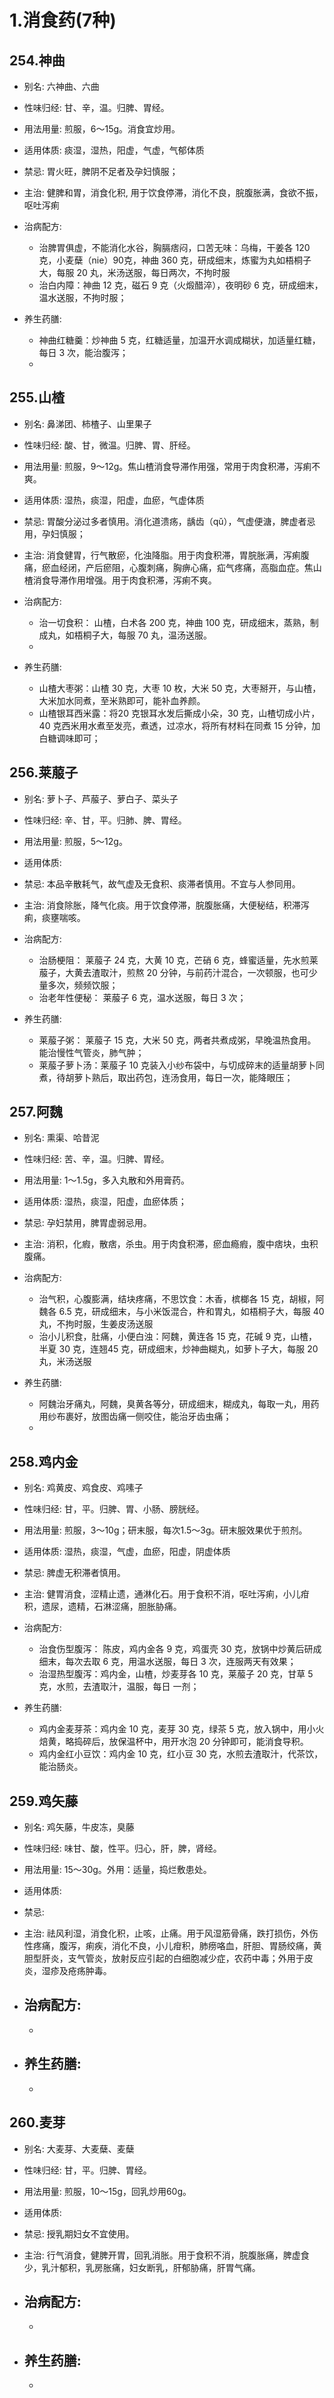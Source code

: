 
# 1.消食药(7种)


## 254.神曲

- 别名: 六神曲、六曲
- 性味归经: 甘、辛，温。归脾、胃经。
- 用法用量: 煎服，6～15g。消食宜炒用。
- 适用体质: 痰湿，湿热，阳虚，气虚，气郁体质
- 禁忌: 胃火旺，脾阴不足者及孕妇慎服；

- 主治: 健脾和胃，消食化积, 用于饮食停滞，消化不良，脘腹胀满，食欲不振，呕吐泻痢
- 治病配方: 
  - 治脾胃俱虚，不能消化水谷，胸膈痞闷，口苦无味：乌梅，干姜各 120 克，小麦蘖（nie）90克，神曲 360 克，研成细末，炼蜜为丸如梧桐子大，每服 20 丸，米汤送服，每日两次，不拘时服
  - 治白内障：神曲 12 克，磁石 9 克（火煅醋淬），夜明砂 6 克，研成细末，温水送服，不拘时服；
  
- 养生药膳: 
  - 神曲红糖羹：炒神曲 5 克，红糖适量，加温开水调成糊状，加适量红糖，每日 3 次，能治腹泻；
  - 

## 255.山楂

- 别名: 鼻涕团、柿楂子、山里果子
- 性味归经: 酸、甘，微温。归脾、胃、肝经。
- 用法用量: 煎服，9～12g。焦山楂消食导滞作用强，常用于肉食积滞，泻痢不爽。
- 适用体质: 湿热，痰湿，阳虚，血瘀，气虚体质
- 禁忌: 胃酸分泌过多者慎用。消化道溃疡，龋齿（qǔ），气虚便溏，脾虚者忌用，孕妇慎服；

- 主治: 消食健胃，行气散瘀，化浊降脂。用于肉食积滞，胃脘胀满，泻痢腹痛，瘀血经闭，产后瘀阻，心腹刺痛，胸痹心痛，疝气疼痛，高脂血症。焦山楂消食导滞作用增强。用于肉食积滞，泻痢不爽。
- 治病配方: 
  - 治一切食积： 山楂，白术各 200 克，神曲 100 克，研成细末，蒸熟，制成丸，如梧桐子大，每服 70 丸，温汤送服。
  - 
  
- 养生药膳: 
  - 山楂大枣粥：山楂 30 克，大枣 10 枚，大米 50 克，大枣掰开，与山楂，大米加水同煮，至米熟即可，能补血养颜。
  - 山楂银耳西米露：将20 克银耳水发后撕成小朵，30 克，山楂切成小片，40 克西米用水煮至发亮，煮透，过凉水，将所有材料在同煮 15 分钟，加白糖调味即可；


## 256.莱菔子

- 别名: 萝卜子、芦菔子、萝白子、菜头子
- 性味归经: 辛、甘，平。归肺、脾、胃经。
- 用法用量: 煎服，5～12g。
- 适用体质: 
- 禁忌: 本品辛散耗气，故气虚及无食积、痰滞者慎用。不宜与人参同用。

- 主治: 消食除胀，降气化痰。用于饮食停滞，脘腹胀痛，大便秘结，积滞泻痢，痰壅喘咳。
- 治病配方: 
  - 治肠梗阻： 莱菔子 24 克，大黄 10 克，芒硝 6 克，蜂蜜适量，先水煎莱菔子，大黄去渣取汁，煎熬 20 分钟，与前药汁混合，一次顿服，也可少量多次，频频饮服；
  - 治老年性便秘： 莱菔子 6 克，温水送服，每日 3 次；
  
- 养生药膳: 
  - 莱菔子粥： 莱菔子 15 克，大米 50 克，两者共煮成粥，早晚温热食用。能治慢性气管炎，肺气肿；
  - 莱菔子萝卜汤：莱菔子 10 克装入小纱布袋中，与切成碎末的适量胡萝卜同煮，待胡萝卜熟后，取出药包，连汤食用，每日一次，能降眼压；


## 257.阿魏

- 别名: 熏渠、哈昔泥
- 性味归经: 苦、辛，温。归脾、胃经。
- 用法用量: 1～1.5g，多入丸散和外用膏药。
- 适用体质: 湿热，痰湿，阳虚，血瘀体质；
- 禁忌: 孕妇禁用，脾胃虚弱忌用。

- 主治: 消积，化瘕，散痞，杀虫。用于肉食积滞，瘀血瘾瘕，腹中痞块，虫积腹痛。
- 治病配方: 
  - 治气积，心腹膨满，结块疼痛，不思饮食：木香，槟榔各 15 克，胡椒，阿魏各 6.5 克，研成细末，与小米饭混合，杵和胃丸，如梧桐子大，每服 40 丸，不拘时服，生姜皮汤送服
  - 治小儿积食，肚痛，小便白浊：阿魏，黄连各 15 克，花碱 9 克，山楂，半夏 30 克，连翘45 克，研成细末，炒神曲糊丸，如萝卜子大，每服 20丸，米汤送服
  
- 养生药膳: 
  - 阿魏治牙痛丸，阿魏，臭黄各等分，研成细末，糊成丸，每取一丸，用药用纱布裹好，放图齿痛一侧咬住，能治牙齿虫痛；
  - 

## 258.鸡内金

- 别名: 鸡黄皮、鸡食皮、鸡嗉子
- 性味归经: 甘，平。归脾、胃、小肠、膀胱经。
- 用法用量: 煎服，3～10g；研末服，每次1.5～3g。研末服效果优于煎剂。
- 适用体质: 湿热，痰湿，气虚，血瘀，阳虚，阴虚体质
- 禁忌: 脾虚无积滞者慎用。

- 主治: 健胃消食，涩精止遗，通淋化石。用于食积不消，呕吐泻痢，小儿疳积，遗尿，遗精，石淋涩痛，胆胀胁痛。
- 治病配方: 
  - 治食伤型腹泻： 陈皮，鸡内金各 9 克，鸡蛋壳 30 克，放锅中炒黄后研成细末，每次去取 6 克，用温水送服，每日 3 次，连服两天有效果；
  - 治湿热型腹泻：鸡内金，山楂，炒麦芽各 10 克，莱菔子 20 克，甘草 5 克，水煎，去渣取汁，温服，每日 一剂；
  
- 养生药膳: 
  - 鸡内金麦芽茶：鸡内金 10 克，麦芽 30 克，绿茶 5 克，放入锅中，用小火焙黄，略捣碎后，放保温杯中，用开水泡 20 分钟即可，能消食导积。
  - 鸡内金红小豆饮：鸡内金 10 克，红小豆 30 克，水煎去渣取汁，代茶饮，能治肠炎。



## 259.鸡矢藤

- 别名: 鸡矢藤，牛皮冻，臭藤
- 性味归经: 味甘、酸，性平。归心，肝，脾，肾经。
- 用法用量: 15～30g。外用：适量，捣烂敷患处。
- 适用体质: 
- 禁忌: 

- 主治: 祛风利湿，消食化积，止咳，止痛。用于风湿筋骨痛，跌打损伤，外伤性疼痛，腹泻，痢疾，消化不良，小儿疳积，肺痨咯血，肝胆、胃肠绞痛，黄胆型肝炎，支气管炎，放射反应引起的白细胞减少症，农药中毒；外用于皮炎，湿疹及疮疡肿毒。
- 治病配方: 
  - 
  - 
  
- 养生药膳: 
  - 
  - 


## 260.麦芽

- 别名: 大麦芽、大麦蘖、麦蘖
- 性味归经: 甘，平。归脾、胃经。
- 用法用量: 煎服，10～15g，回乳炒用60g。
- 适用体质: 
- 禁忌: 授乳期妇女不宜使用。

- 主治: 行气消食，健脾开胃，回乳消胀。用于食积不消，脘腹胀痛，脾虚食少，乳汁郁积，乳房胀痛，妇女断乳，肝郁胁痛，肝胃气痛。
- 治病配方: 
  - 
  - 
  
- 养生药膳: 
  - 
  - 












